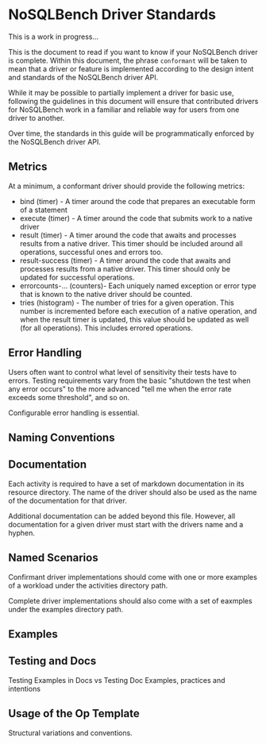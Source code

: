 # NoSQLBench Driver Standards

This is a work in progress...

This is the document to read if you want to know if your NoSQLBench driver is complete.
Within this document, the phrase `conformant` will be taken to mean that a driver or feature
is implemented according to the design intent and standards of the NoSQLBench driver API.

While it may be possible to partially implement a driver for basic use, following the guidelines
in this document will ensure that contributed drivers for NoSQLBench work in a familiar and
reliable way for users from one driver to another.

Over time, the standards in this guide will be programmatically enforced by the NoSQLBench
driver API.

## Metrics

At a minimum, a conformant driver should provide the following metrics:

- bind (timer) - A timer around the code that prepares an executable form of a statement
- execute (timer) - A timer around the code that submits work to a native driver
- result (timer) - A timer around the code that awaits and processes results from a native driver. This
  timer should be included around all operations, successful ones and errors too.
- result-success (timer) - A timer around the code that awaits and processes results from a native driver.
  This timer should only be updated for successful operations.
- errorcounts-... (counters)- Each uniquely named exception or error type that is known to the native driver
  should be counted.
- tries (histogram) - The number of tries for a given operation. This number is incremented before each
  execution of a native operation, and when the result timer is updated, this value should be updated
  as well (for all operations). This includes errored operations.

## Error Handling

Users often want to control what level of sensitivity their tests have to errors. Testing requirements
vary from the basic "shutdown the test when any error occurs" to the more advanced "tell me when the
error rate exceeds some threshold", and so on.

Configurable error handling is essential.

## Naming Conventions

## Documentation

Each activity is required to have a set of markdown documentation in its resource directory.
The name of the driver should also be used as the name of the documentation for that driver.

Additional documentation can be added beyond this file. However, all documentation for a given driver
must start with the drivers name and a hyphen.

## Named Scenarios

Confirmant driver implementations should come with one or more examples of a workload under the activities directory path.

Complete driver implementations should also come with a set of eaxmples under the examples directory path.

## Examples

## Testing and Docs

Testing Examples in Docs vs Testing Doc Examples, practices and intentions

## Usage of the Op Template

Structural variations and conventions.
